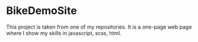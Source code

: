 # BikeDemoSite
This project is taken from one of my repositories. It is a one-page web page where I show my skills in javascript, scss, html.

